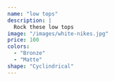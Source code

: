 ```yaml
---
name: "low tops"
description: |
  Rock these low tops
image: "/images/white-nikes.jpg"
price: 100
colors:
  - "Bronze"
  - "Matte"
shape: "Cyclindrical"
---
```


